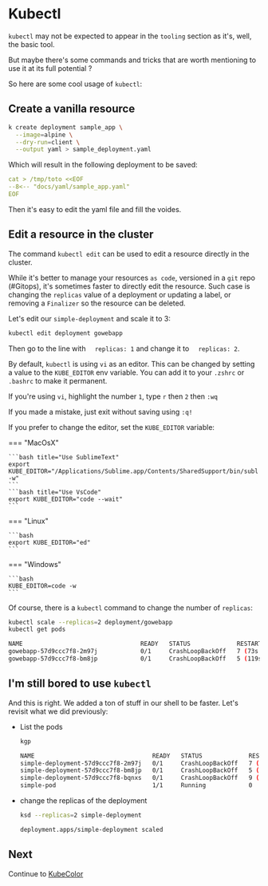 # Kubectl

`kubectl` may not be expected to appear in the `tooling` section as it's, well, the basic tool.

But maybe there's some commands and tricks that are worth mentioning to use it at its full potential ? 

So here are some cool usage of `kubectl`:

## Create a vanilla resource

```bash
k create deployment sample_app \
  --image=alpine \
  --dry-run=client \
  --output yaml > sample_deployment.yaml
```

Which will result in the following deployment to be saved:

```yaml title="sample_app.yaml"
cat > /tmp/toto <<EOF
--8<-- "docs/yaml/sample_app.yaml"
EOF
```

Then it's easy to edit the yaml file and fill the voides.

## Edit a resource in the cluster

The command `kubectl edit` can be used to edit a resource directly in the cluster. 

While it's better to manage your resources `as code`, versioned in a `git` repo (#Gitops), it's sometimes faster
to directly edit the resource. Such case is changing the `replicas` value of a deployment or updating a label, or removing a `Finalizer` so the resource can be deleted. 

Let's edit our `simple-deployment` and scale it to 3:

```bash
kubectl edit deployment gowebapp
```

Then go to the line with `  replicas: 1` and change it to `  replicas: 2`.

By default, `kubectl` is using `vi` as an editor. This can be changed by setting a value to the `KUBE_EDITOR` env variable. You can add it to your `.zshrc` or `.bashrc` to make it permanent.

If you're using `vi`, highlight the number `1`, type `r` then `2` then `:wq`

If you made a mistake, just exit without saving using `:q!`

If you prefer to change the editor, set the `KUBE_EDITOR` variable:

=== "MacOsX"

    ```bash title="Use SublimeText"
    export KUBE_EDITOR="/Applications/Sublime.app/Contents/SharedSupport/bin/subl -w"
    ```
    ```bash title="Use VsCode"
    export KUBE_EDITOR="code --wait"
    ```

=== "Linux"

    ```bash
    export KUBE_EDITOR="ed"
    ```

=== "Windows"

    ```bash
    KUBE_EDITOR=code -w
    ```

Of course, there is a `kubectl` command to change the number of `replicas`: 

```bash
kubectl scale --replicas=2 deployment/gowebapp
kubectl get pods
```
```bash title="output"
NAME                                 READY   STATUS             RESTARTS       AGE
gowebapp-57d9ccc7f8-2m97j            0/1     CrashLoopBackOff   7 (73s ago)    12m
gowebapp-57d9ccc7f8-bm8jp            0/1     CrashLoopBackOff   5 (119s ago)   4m48s
```

## I'm still bored to use `kubectl`

And this is right. We added a ton of stuff in our shell to be faster. Let's revisit what we did previously:

- List the pods
    ```bash
    kgp
    ```
    ```bash title="output"
    NAME                                 READY   STATUS             RESTARTS       AGE
    simple-deployment-57d9ccc7f8-2m97j   0/1     CrashLoopBackOff   7 (73s ago)    12m
    simple-deployment-57d9ccc7f8-bm8jp   0/1     CrashLoopBackOff   5 (119s ago)   4m48s
    simple-deployment-57d9ccc7f8-bqnxs   0/1     CrashLoopBackOff   9 (5m ago)     26m
    simple-pod                           1/1     Running            0              26m
    ```

- change the replicas of the deployment
    ```bash
    ksd --replicas=2 simple-deployment
    ```
    ```bash title="output"
    deployment.apps/simple-deployment scaled
    ```

## Next

Continue to [KubeColor](kubecolor.md)